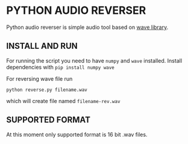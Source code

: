 # PYTHON AUDIO REVERSER
Python audio reverser is simple audio tool based on [wave library](https://docs.python.org/3/library/wave.html).
## INSTALL AND RUN
For running the script you need to have `numpy` and `wave` installed. Install dependencies with
`pip install numpy wave`

For reversing wave file run

`python reverse.py filename.wav`

 which will create file named `filename-rev.wav`
## SUPPORTED FORMAT
At this moment only supported format is 16 bit .wav files.
